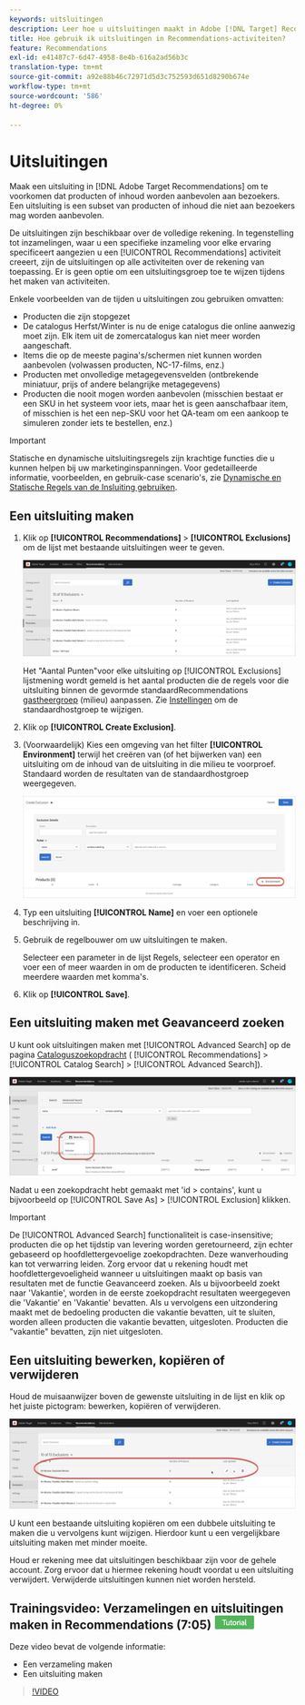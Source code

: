```yaml
---
keywords: uitsluitingen
description: Leer hoe u uitsluitingen maakt in Adobe [!DNL Target] Recommendations om te voorkomen dat producten of inhoud aan bezoekers worden aanbevolen.
title: Hoe gebruik ik uitsluitingen in Recommendations-activiteiten?
feature: Recommendations
exl-id: e41487c7-6d47-4958-8e4b-616a2ad56b3c
translation-type: tm+mt
source-git-commit: a92e88b46c72971d5d3c752593d651d8290b674e
workflow-type: tm+mt
source-wordcount: '586'
ht-degree: 0%

---
```


# Uitsluitingen

Maak een uitsluiting in [!DNL Adobe Target Recommendations] om te voorkomen dat producten of inhoud worden aanbevolen aan bezoekers. Een uitsluiting is een subset van producten of inhoud die niet aan bezoekers mag worden aanbevolen.

De uitsluitingen zijn beschikbaar over de volledige rekening. In tegenstelling tot inzamelingen, waar u een specifieke inzameling voor elke ervaring specificeert aangezien u een [!UICONTROL Recommendations] activiteit creeert, zijn de uitsluitingen op alle activiteiten over de rekening van toepassing. Er is geen optie om een uitsluitingsgroep toe te wijzen tijdens het maken van activiteiten.

Enkele voorbeelden van de tijden u uitsluitingen zou gebruiken omvatten:

* Producten die zijn stopgezet
* De catalogus Herfst/Winter is nu de enige catalogus die online aanwezig moet zijn. Elk item uit de zomercatalogus kan niet meer worden aangeschaft.
* Items die op de meeste pagina&#39;s/schermen niet kunnen worden aanbevolen (volwassen producten, NC-17-films, enz.)
* Producten met onvolledige metagegevensvelden (ontbrekende miniatuur, prijs of andere belangrijke metagegevens)
* Producten die nooit mogen worden aanbevolen (misschien bestaat er een SKU in het systeem voor iets, maar het is geen aanschafbaar item, of misschien is het een nep-SKU voor het QA-team om een aankoop te simuleren zonder iets te bestellen, enz.)

>[!IMPORTANT]
>
>Statische en dynamische uitsluitingsregels zijn krachtige functies die u kunnen helpen bij uw marketinginspanningen. Voor gedetailleerde informatie, voorbeelden, en gebruik-case scenario&#39;s, zie [Dynamische en Statische Regels van de Insluiting gebruiken](/help/c-recommendations/c-algorithms/use-dynamic-and-static-inclusion-rules.md#concept_4CB5C0FA705D4E449BD0B37B3D987F9F).

## Een uitsluiting maken

1. Klik op **[!UICONTROL Recommendations]** > **[!UICONTROL Exclusions]** om de lijst met bestaande uitsluitingen weer te geven.

   ![](assets/exclusions_list.png)

   Het &quot;Aantal Punten&quot;voor elke uitsluiting op [!UICONTROL Exclusions] lijstmening wordt gemeld is het aantal producten die de regels voor die uitsluiting binnen de gevormde standaardRecommendations [gastheergroep](/help/administrating-target/hosts.md) (milieu) aanpassen. Zie [Instellingen](/help/c-recommendations/plan-implement.md#concept_C1E1E2351413468692D6C21145EF0B84) om de standaardhostgroep te wijzigen.

1. Klik op **[!UICONTROL Create Exclusion]**.

1. (Voorwaardelijk) Kies een omgeving van het filter **[!UICONTROL Environment]** terwijl het creëren van (of het bijwerken van) een uitsluiting om de inhoud van de uitsluiting in die milieu te voorproef. Standaard worden de resultaten van de standaardhostgroep weergegeven.

   ![Uitsluiting maken](/help/c-recommendations/c-products/assets/CreateExclusion.png)

1. Typ een uitsluiting **[!UICONTROL Name]** en voer een optionele beschrijving in.

1. Gebruik de regelbouwer om uw uitsluitingen te maken.

   Selecteer een parameter in de lijst Regels, selecteer een operator en voer een of meer waarden in om de producten te identificeren. Scheid meerdere waarden met komma&#39;s.

1. Klik op **[!UICONTROL Save]**.

## Een uitsluiting maken met Geavanceerd zoeken

U kunt ook uitsluitingen maken met [!UICONTROL Advanced Search] op de pagina [Cataloguszoekopdracht](/help/c-recommendations/c-products/catalog-search.md#save-as) ( [!UICONTROL Recommendations] > [!UICONTROL Catalog Search] > [!UICONTROL Advanced Search]).

![Opslaan als dialoogvenster](/help/c-recommendations/c-products/assets/save-as.png)

Nadat u een zoekopdracht hebt gemaakt met &#39;id > contains&#39;, kunt u bijvoorbeeld op [!UICONTROL Save As] > [!UICONTROL Exclusion] klikken.

>[!IMPORTANT]
>
>De [!UICONTROL Advanced Search] functionaliteit is case-insensitive; producten die op het tijdstip van levering worden geretourneerd, zijn echter gebaseerd op hoofdlettergevoelige zoekopdrachten. Deze wanverhouding kan tot verwarring leiden. Zorg ervoor dat u rekening houdt met hoofdlettergevoeligheid wanneer u uitsluitingen maakt op basis van resultaten met de functie Geavanceerd zoeken. Als u bijvoorbeeld zoekt naar &#39;Vakantie&#39;, worden in de eerste zoekopdracht resultaten weergegeven die &#39;Vakantie&#39; en &#39;Vakantie&#39; bevatten. Als u vervolgens een uitzondering maakt met de bedoeling producten die vakantie bevatten, uit te sluiten, worden alleen producten die vakantie bevatten, uitgesloten. Producten die &quot;vakantie&quot; bevatten, zijn niet uitgesloten.

## Een uitsluiting bewerken, kopiëren of verwijderen

Houd de muisaanwijzer boven de gewenste uitsluiting in de lijst en klik op het juiste pictogram: bewerken, kopiëren of verwijderen.

![Pictogrammen verbergen voor een uitsluiting](/help/c-recommendations/c-products/assets/hover-exclusions.png)

U kunt een bestaande uitsluiting kopiëren om een dubbele uitsluiting te maken die u vervolgens kunt wijzigen. Hierdoor kunt u een vergelijkbare uitsluiting maken met minder moeite.

Houd er rekening mee dat uitsluitingen beschikbaar zijn voor de gehele account. Zorg ervoor dat u hiermee rekening houdt voordat u een uitsluiting verwijdert. Verwijderde uitsluitingen kunnen niet worden hersteld.

## Trainingsvideo: Verzamelingen en uitsluitingen maken in Recommendations (7:05) ![Zelfstudie-badge](/help/assets/tutorial.png)

Deze video bevat de volgende informatie:

* Een verzameling maken
* Een uitsluiting maken

>[!VIDEO](https://video.tv.adobe.com/v/27689)
